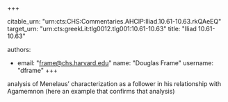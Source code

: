 +++


citable_urn: "urn:cts:CHS:Commentaries.AHCIP:Iliad.10.61-10.63.rkQAeEQ"
target_urn: "urn:cts:greekLit:tlg0012.tlg001:10.61-10.63"
title: "Iliad 10.61-10.63"

authors:
- email: "frame@chs.harvard.edu"
  name: "Douglas Frame"
  username: "dframe"
+++

<p>analysis of Menelaus’ characterization as a follower in his relationship with Agamemnon (here an example that confirms that analysis)</p>